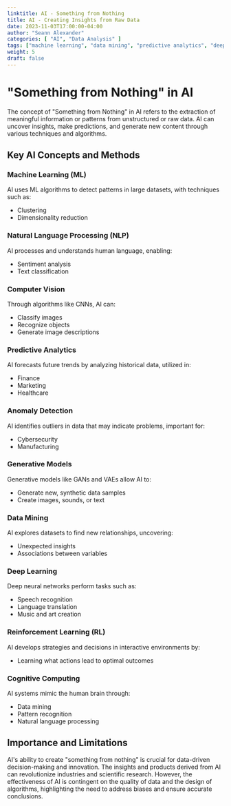 ```yaml
---
linktitle: AI - Something from Nothing
title: AI - Creating Insights from Raw Data
date: 2023-11-03T17:00:00-04:00
author: "Seann Alexander"
categories: [ "AI", "Data Analysis" ]
tags: ["machine learning", "data mining", "predictive analytics", "deep learning"]
weight: 5
draft: false
---
```


# "Something from Nothing" in AI

The concept of "Something from Nothing" in AI refers to the extraction of meaningful information or patterns from unstructured or raw data. AI can uncover insights, make predictions, and generate new content through various techniques and algorithms.

## Key AI Concepts and Methods

### Machine Learning (ML)
AI uses ML algorithms to detect patterns in large datasets, with techniques such as:
- Clustering
- Dimensionality reduction

### Natural Language Processing (NLP)
AI processes and understands human language, enabling:
- Sentiment analysis
- Text classification

### Computer Vision
Through algorithms like CNNs, AI can:
- Classify images
- Recognize objects
- Generate image descriptions

### Predictive Analytics
AI forecasts future trends by analyzing historical data, utilized in:
- Finance
- Marketing
- Healthcare

### Anomaly Detection
AI identifies outliers in data that may indicate problems, important for:
- Cybersecurity
- Manufacturing

### Generative Models
Generative models like GANs and VAEs allow AI to:
- Generate new, synthetic data samples
- Create images, sounds, or text

### Data Mining
AI explores datasets to find new relationships, uncovering:
- Unexpected insights
- Associations between variables

### Deep Learning
Deep neural networks perform tasks such as:
- Speech recognition
- Language translation
- Music and art creation

### Reinforcement Learning (RL)
AI develops strategies and decisions in interactive environments by:
- Learning what actions lead to optimal outcomes

### Cognitive Computing
AI systems mimic the human brain through:
- Data mining
- Pattern recognition
- Natural language processing

## Importance and Limitations

AI's ability to create "something from nothing" is crucial for data-driven decision-making and innovation. The insights and products derived from AI can revolutionize industries and scientific research. However, the effectiveness of AI is contingent on the quality of data and the design of algorithms, highlighting the need to address biases and ensure accurate conclusions.
